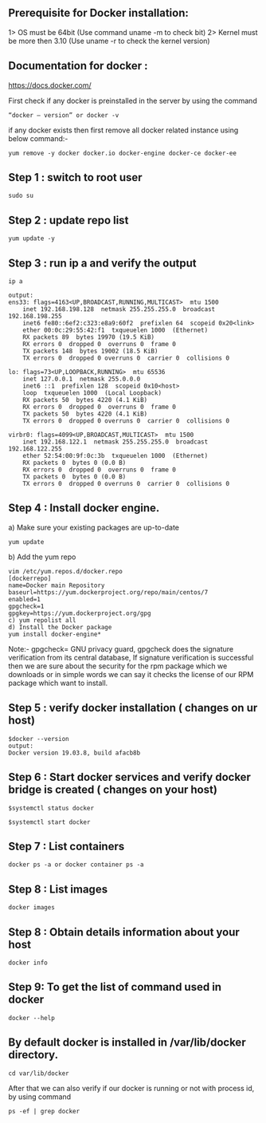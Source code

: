 Prerequisite for Docker installation:
-------------------------------------

1> OS must be 64bit (Use command uname -m to check bit)
2> Kernel must be more then 3.10 (Use uname -r to check the kernel version)

Documentation for docker :
--------------------------
https://docs.docker.com/

First check if any docker is preinstalled in the server by using the command 
    
    “docker – version” or docker -v  

if any docker exists then first remove all docker related instance
using below command:-
    
    yum remove -y docker docker.io docker-engine docker-ce docker-ee
    
Step 1 : switch to root user
----------------------------
    sudo su

Step 2 : update repo list
-------------------------
    yum update -y

Step 3 : run ip a and verify the output
----------------------------------------
    ip a
    
    output:
    ens33: flags=4163<UP,BROADCAST,RUNNING,MULTICAST>  mtu 1500
        inet 192.168.198.128  netmask 255.255.255.0  broadcast 192.168.198.255
        inet6 fe80::6ef2:c323:e8a9:60f2  prefixlen 64  scopeid 0x20<link>
        ether 00:0c:29:55:42:f1  txqueuelen 1000  (Ethernet)
        RX packets 89  bytes 19970 (19.5 KiB)
        RX errors 0  dropped 0  overruns 0  frame 0
        TX packets 148  bytes 19002 (18.5 KiB)
        TX errors 0  dropped 0 overruns 0  carrier 0  collisions 0

    lo: flags=73<UP,LOOPBACK,RUNNING>  mtu 65536
        inet 127.0.0.1  netmask 255.0.0.0
        inet6 ::1  prefixlen 128  scopeid 0x10<host>
        loop  txqueuelen 1000  (Local Loopback)
        RX packets 50  bytes 4220 (4.1 KiB)
        RX errors 0  dropped 0  overruns 0  frame 0
        TX packets 50  bytes 4220 (4.1 KiB)
        TX errors 0  dropped 0 overruns 0  carrier 0  collisions 0

    virbr0: flags=4099<UP,BROADCAST,MULTICAST>  mtu 1500
        inet 192.168.122.1  netmask 255.255.255.0  broadcast 192.168.122.255
        ether 52:54:00:9f:0c:3b  txqueuelen 1000  (Ethernet)
        RX packets 0  bytes 0 (0.0 B)
        RX errors 0  dropped 0  overruns 0  frame 0
        TX packets 0  bytes 0 (0.0 B)
        TX errors 0  dropped 0 overruns 0  carrier 0  collisions 0


Step 4 : Install docker engine.
-------------------------------

a) Make sure your existing packages are up-to-date
    
    yum update

b) Add the yum repo

    vim /etc/yum.repos.d/docker.repo
    [dockerrepo]
    name=Docker main Repository
    baseurl=https://yum.dockerproject.org/repo/main/centos/7
    enabled=1
    gpgcheck=1
    gpgkey=https://yum.dockerproject.org/gpg
    c) yum repolist all
    d) Install the Docker package
    yum install docker-engine*

Note:-
gpgcheck= GNU privacy guard, gpgcheck does the signature verification from its central database, If
signature verification is successful then we are sure about the security for the rpm package which
we downloads or in simple words we can say it checks the license of our RPM package which want to
install.

Step 5 : verify docker installation ( changes on ur host)
---------------------------------------------------------
    $docker --version
    output:
    Docker version 19.03.8, build afacb8b
    
Step 6 : Start docker services and verify docker bridge is created ( changes on your host)
------------------------------------------------------------------------------------------
    $systemctl status docker
    
    $systemctl start docker
    
Step 7 : List containers
-------------------------
    docker ps -a or docker container ps -a
    
Step 8 : List images
--------------------
    docker images
    
Step 8 : Obtain details information about your host
---------------------------------------------------
    docker info
    
Step 9: To get the list of command used in docker
-------------------------------------------------
    docker --help
    
    
By default docker is installed in /var/lib/docker directory.
------------------------------------------------------------
    cd var/lib/docker
    
After that we can also verify if our docker is running or not with process id, by using command
 
    ps -ef | grep docker

